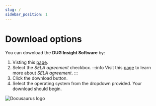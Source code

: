 ```yaml
---
slug: /
sidebar_position: 1
---
```


# Download options

You can download the **DUG Insight Software** by:

1. Visting this [page](https://dug.com/dug-insight/download-resources/).
2. Select the _SELA agreement_ checkbox.
   :::info
   Visit this [page](https://dug.com/sela/) to learn more about _SELA agreement_.
   :::
3. Click the download button.
4. Select the operating system from the dropdown provided. Your download should begin.

![Docusaurus logo](/img/image_1.png)
